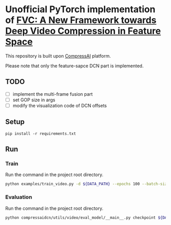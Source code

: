 # Unofficial PyTorch implementation of [FVC: A New Framework towards Deep Video Compression in Feature Space](https://openaccess.thecvf.com/content/CVPR2021/papers/Hu_FVC_A_New_Framework_Towards_Deep_Video_Compression_in_Feature_CVPR_2021_paper.pdf)

This repository is built upon [CompressAI](https://github.com/InterDigitalInc/CompressAI) platform.

Please note that only the feature-sapce DCN part is implemented.

## TODO
- [ ] implement the multi-frame fusion part
- [ ] set GOP size in  args
- [ ] modify the visualization code of DCN offsets

## Setup

```
pip install -r requirements.txt
```

## Run

### Train

Run the command in the project root directory.

```bash
python examples/train_video.py -d ${DATA_PATH} --epochs 100 --batch-size 16 -m fvc --cuda --save
```

### Evaluation

Run the command in the project root directory.

```bash
python compressaidcn/utils/video/eval_model/__main__.py checkpoint ${DATA_PATH} ${OUTPUT_DIR} -a fvc -p ${MODEL_PATH} --keep_binaries -v
```

